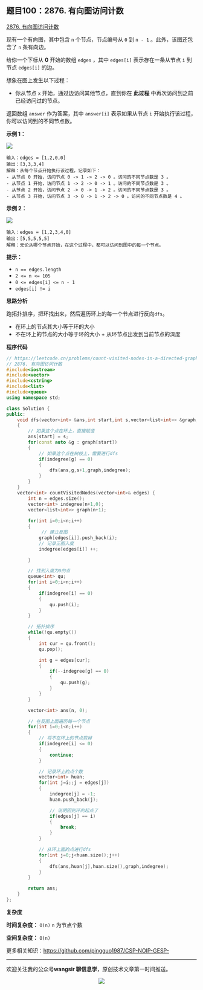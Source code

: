 ﻿## 题目100：2876. 有向图访问计数

[2876. 有向图访问计数](https://leetcode.cn/problems/count-visited-nodes-in-a-directed-graph/)

现有一个有向图，其中包含 `n` 个节点，节点编号从 `0` 到 `n - 1` 。此外，该图还包含了 `n` 条有向边。

给你一个下标从 **0** 开始的数组 `edges` ，其中 `edges[i]` 表示存在一条从节点 `i` 到节点 `edges[i]` 的边。

想象在图上发生以下过程：

- 你从节点 `x` 开始，通过边访问其他节点，直到你在 **此过程** 中再次访问到之前已经访问过的节点。

返回数组 `answer` 作为答案，其中 `answer[i]` 表示如果从节点 `i` 开始执行该过程，你可以访问到的不同节点数。

 

**示例 1：**

<img src ="https://cdn.jsdelivr.net/gh/pingguo1987/CSP-NOIP-GESP-/image/pic/图论/图论_题目100：2876. 有向图访问计数/graaphdrawio-1.png" />

```
输入：edges = [1,2,0,0]
输出：[3,3,3,4]
解释：从每个节点开始执行该过程，记录如下：
- 从节点 0 开始，访问节点 0 -> 1 -> 2 -> 0 。访问的不同节点数是 3 。
- 从节点 1 开始，访问节点 1 -> 2 -> 0 -> 1 。访问的不同节点数是 3 。
- 从节点 2 开始，访问节点 2 -> 0 -> 1 -> 2 。访问的不同节点数是 3 。
- 从节点 3 开始，访问节点 3 -> 0 -> 1 -> 2 -> 0 。访问的不同节点数是 4 。
```

**示例 2：**

<img src ="https://cdn.jsdelivr.net/gh/pingguo1987/CSP-NOIP-GESP-/image/pic/图论/图论_题目100：2876. 有向图访问计数/graaph2drawio.png" />

```
输入：edges = [1,2,3,4,0]
输出：[5,5,5,5,5]
解释：无论从哪个节点开始，在这个过程中，都可以访问到图中的每一个节点。
```

 

**提示：**

- `n == edges.length`
- `2 <= n <= 105`
- `0 <= edges[i] <= n - 1`
- `edges[i] != i`

**思路分析**

跑拓扑排序，把环找出来，然后遍历环上的每一个节点进行反向`dfs`。

- 在环上的节点其大小等于环的大小
- 不在环上的节点的大小等于环的大小 + 从环节点出发到当前节点的深度

**程序代码**

```c++
// https://leetcode.cn/problems/count-visited-nodes-in-a-directed-graph/description/
// 2876. 有向图访问计数
#include<iostream>
#include<vector>
#include<cstring>
#include<list>
#include<queue>
using namespace std;

class Solution {
public:
    void dfs(vector<int> &ans,int start,int s,vector<list<int>> &graph,vector<int> &indegree)
    {
        // 如果这个点在环上，直接赋值
        ans[start] = s;
        for(const auto &g : graph[start])
        {
            // 如果这个点在树枝上，需要进行dfs
            if(indegree[g] == 0)
            {
                dfs(ans,g,s+1,graph,indegree);
            }
        }
    }
    vector<int> countVisitedNodes(vector<int>& edges) {
        int n = edges.size();
        vector<int> indegree(n+1,0);
        vector<list<int>> graph(n+1);
       
        for(int i=0;i<n;i++)
        {
             // 建立反图
            graph[edges[i]].push_back(i);
            // 记录正图入度
            indegree[edges[i]] ++;

        }

        // 找到入度为0的点
        queue<int> qu;
        for(int i=0;i<n;i++)
        {
            if(indegree[i] == 0)
            {
                qu.push(i);
            }
        }

        // 拓扑排序
        while(!qu.empty())
        {
            int cur = qu.front();
            qu.pop();

            int g = edges[cur];
            {
                if(--indegree[g] == 0)
                {
                    qu.push(g);
                }
            }
        }

        vector<int> ans(n, 0);

        // 在反图上面遍历每一个节点
        for(int i=0;i<n;i++)
        {
            // 将不在环上的节点剪掉
            if(indegree[i] <= 0)
            {
                continue;
            }

            // 记录环上的点个数
            vector<int> huan;
            for(int j=i;;j = edges[j])
            {
                indegree[j] = -1;
                huan.push_back(j);

                // 说明回到环的起点了
                if(edges[j] == i)
                {
                    break;
                }
            }

            // 从环上面的点进行dfs
            for(int j=0;j<huan.size();j++)
            {
                dfs(ans,huan[j],huan.size(),graph,indegree);
            }
        }

        return ans;
    }
};
```

**复杂度**

**时间复杂度：** `O(n)`  `n` 为节点个数

**空间复杂度：** `O(n)` 

更多相关知识：https://github.com/pingguo1987/CSP-NOIP-GESP-

---

欢迎关注我的公众号**wangsir 聊信息学**，原创技术文章第一时间推送。

<center>
    <img src="https://cdn.jsdelivr.net/gh/pingguo1987/CSP-NOIP-GESP-/image/pic/公众号-扫码版.png">
</center>
